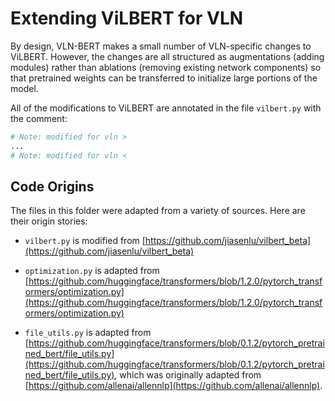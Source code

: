# Extending ViLBERT for VLN

By design, VLN-BERT makes a small number of VLN-specific changes to ViLBERT.
However, the changes are all structured as augmentations (adding modules)
rather than ablations (removing existing network components) so that
pretrained weights can be transferred to initialize large portions of the
model.

All of the modifications to ViLBERT are annotated in the file `vilbert.py`
with the comment:

```python
# Note: modified for vln >
...
# Note: modified for vln <
```

## Code Origins

The files in this folder were adapted from a variety of sources. Here are their origin stories:

- `vilbert.py` is modified from
[https://github.com/jiasenlu/vilbert_beta](https://github.com/jiasenlu/vilbert_beta)

- `optimization.py` is adapted from
[https://github.com/huggingface/transformers/blob/1.2.0/pytorch_transformers/optimization.py](https://github.com/huggingface/transformers/blob/1.2.0/pytorch_transformers/optimization.py)

- `file_utils.py` is adapted from
[https://github.com/huggingface/transformers/blob/0.1.2/pytorch_pretrained_bert/file_utils.py](https://github.com/huggingface/transformers/blob/0.1.2/pytorch_pretrained_bert/file_utils.py),
which was originally adapted from
[https://github.com/allenai/allennlp](https://github.com/allenai/allennlp).
